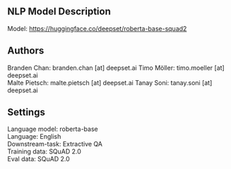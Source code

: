 ## NLP Model Description

Model: https://huggingface.co/deepset/roberta-base-squad2 <br>

## Authors
Branden Chan: branden.chan [at] deepset.ai Timo Möller: timo.moeller [at] deepset.ai <br>
Malte Pietsch: malte.pietsch [at] deepset.ai Tanay Soni: tanay.soni [at] deepset.ai <br>

## Settings
Language model: roberta-base<br>
Language: English<br>
Downstream-task: Extractive QA<br>
Training data: SQuAD 2.0<br>
Eval data: SQuAD 2.0


